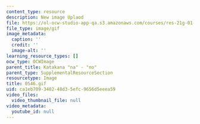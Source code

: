 ```yaml
---
content_type: resource
description: New image Uplaod
file: https://ol-ocw-studio-app-qa.s3.amazonaws.com/courses/res-21g-01-kana-spring-2010/ca1eb709340248d35efc9656d5eeea59_0546.gif
file_type: image/gif
image_metadata:
  caption: ''
  credit: ''
  image-alt: ''
learning_resource_types: []
ocw_type: OCWImage
parent_title: Katakana "na" - "no"
parent_type: SupplementalResourceSection
resourcetype: Image
title: 0546.gif
uid: ca1eb709-3402-48d3-5efc-9656d5eeea59
video_files:
  video_thumbnail_file: null
video_metadata:
  youtube_id: null
---
```

